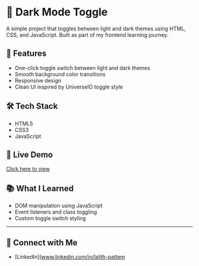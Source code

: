 # 🌙 Dark Mode Toggle

A simple project that toggles between light and dark themes using HTML, CSS, and JavaScript. Built as part of my frontend learning journey.

## 🔧 Features
- One-click toggle switch between light and dark themes
- Smooth background color transitions
- Responsive design
- Clean UI inspired by UniverseIO toggle style

## 🛠 Tech Stack
- HTML5
- CSS3
- JavaScript

## 🚀 Live Demo
[Click here to view](https://lalith-srinivas.github.io/Dark-Mode/)


## 📚 What I Learned
- DOM manipulation using JavaScript
- Event listeners and class toggling
- Custom toggle switch styling

---

## 🔗 Connect with Me
- [LinkedIn](www.linkedin.com/in/lalith-pattem
